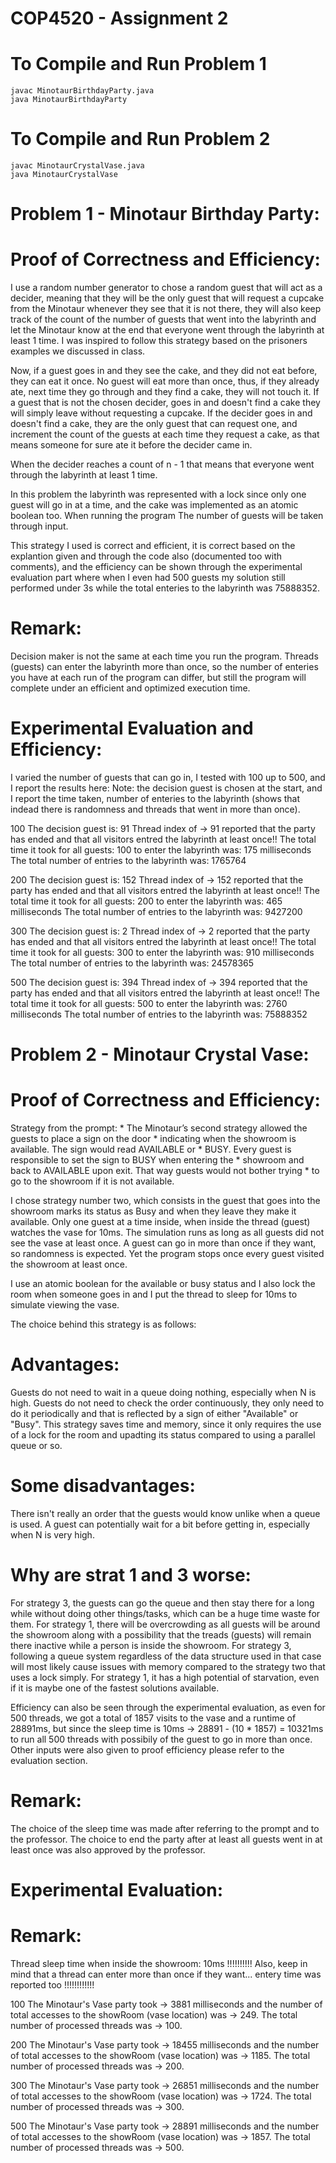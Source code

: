 # COP4520 - Assignment 2 

# To Compile and Run Problem 1 
``` 
javac MinotaurBirthdayParty.java
java MinotaurBirthdayParty 
``` 
# To Compile and Run Problem 2 
``` 
javac MinotaurCrystalVase.java
java MinotaurCrystalVase 
``` 

# Problem 1 - Minotaur Birthday Party:

# Proof of Correctness and Efficiency:

I use a random number generator to chose a random guest that will act as a decider, meaning that they will be the only guest that will 
request a cupcake from the Minotaur whenever they see that it is not there, they will also keep track of the count of the number of guests that 
went into the labyrinth and let the Minotaur know at the end that everyone went through the labyrinth at least 1 time. I was inspired to follow this strategy
based on the prisoners examples we discussed in class. 

Now, if a guest goes in and they see the cake, and they did not eat before, they can eat it once. No guest 
will eat more than once, thus, if they already ate, next time they go through and they find a cake, they will not touch it. If a guest that is not the chosen decider,
goes in and doesn't find a cake they will simply leave without requesting a cupcake. If the decider goes in and doesn't find a cake, they are the only guest that can request one, and increment the 
count of the guests at each time they request a cake, as that means someone for sure ate it before the decider came in. 

When the decider reaches a count of n - 1 that means that everyone went through the labyrinth at least 1 time. 

In this problem the labyrinth was represented with a lock since only one guest will go in at a time, and the cake was implemented as an atomic boolean too. When running the program 
The number of guests will be taken through input. 

This strategy I used is correct and efficient, it is correct based on the explantion given and through the code also (documented too with comments), and the efficiency can be shown through 
the experimental evaluation part where when I even had 500 guests my solution still performed under 3s while the total enteries to the labyrinth was 75888352. 

# Remark: 
Decision maker is not the same at each time you run the program.
Threads (guests) can enter the labyrinth more than once, so the number of enteries you have at each run of the program can differ, but still the program will complete 
under an efficient and optimized execution time. 

# Experimental Evaluation and Efficiency: 
I varied the number of guests that can go in, I tested with 100 up to 500, and I report the results here: 
Note: the decision guest is chosen at the start, and I report the time taken, number of enteries to the labyrinth (shows that indead there is randomness and threads that went in more than once).
 
100 
The decision guest is: 91
Thread index of -> 91 reported that the party has ended and that all visitors entred the labyrinth at least once!!
The total time it took for all guests: 100 to enter the labyrinth was: 175 milliseconds
The total number of entries to the labyrinth was: 1765764 
 
200 
The decision guest is: 152
Thread index of -> 152 reported that the party has ended and that all visitors entred the labyrinth at least once!!
The total time it took for all guests: 200 to enter the labyrinth was: 465 milliseconds
The total number of entries to the labyrinth was: 9427200 
 
300 
The decision guest is: 2
Thread index of -> 2 reported that the party has ended and that all visitors entred the labyrinth at least once!!
The total time it took for all guests: 300 to enter the labyrinth was: 910 milliseconds
The total number of entries to the labyrinth was: 24578365 
 
500 
The decision guest is: 394
Thread index of -> 394 reported that the party has ended and that all visitors entred the labyrinth at least once!!
The total time it took for all guests: 500 to enter the labyrinth was: 2760 milliseconds
The total number of entries to the labyrinth was: 75888352 
 

# Problem 2 - Minotaur Crystal Vase: 

# Proof of Correctness and Efficiency: 
Strategy from the prompt: 
            * The Minotaur’s second strategy allowed the guests to place a sign on the door 
            * indicating when the showroom is available. The sign would read AVAILABLE or 
            * BUSY. Every guest is responsible to set the sign to BUSY when entering the 
            * showroom and back to AVAILABLE upon exit. That way guests would not bother trying 
            * to go to the showroom if it is not available. 

I chose strategy number two, which consists in the guest that goes into the showroom marks its status as Busy and when they leave they 
make it available. Only one guest at a time inside, when inside the thread (guest) watches the vase for 10ms. The simulation runs as long as all guests 
did not see the vase at least once. A guest can go in more than once if they want, so randomness is expected. Yet the program stops once every guest visited the 
showroom at least once. 

I use an atomic boolean for the available or busy status and I also lock the room when someone goes in and I put the thread to sleep for 10ms to simulate viewing the vase.

The choice behind this strategy is as follows: 
# Advantages: 
Guests do not need to wait in a queue doing nothing, especially when N is high. 
Guests do not need to check the order continuously, they only need to do it periodically and that is reflected by a sign of either "Available" or "Busy".
This strategy saves time and memory, since it only requires the use of a lock for the room and upadting its status compared to using a parallel queue or so. 


# Some disadvantages:
There isn't really an order that the guests would know unlike when a queue is used. 
A guest can potentially wait for a bit before getting in, especially when N is very high.


# Why are strat 1 and 3 worse: 
For strategy 3, the guests can go the queue and then stay there for a long while without doing other things/tasks, which can be a huge time waste for them.
For strategy 1, there will be overcrowding as all guests will be around the showroom along with a possibility that the treads (guests) will remain there inactive 
while a person is inside the showroom. 
For strategy 3, following a queue system regardless of the data structure used in that case will most likely cause issues with memory compared to the strategy two that uses a lock simply.
For strategy 1, it has a high potential of starvation, even if it is maybe one of the fastest solutions available. 


Efficiency can also be seen through the experimental evaluation, as even for 500 threads, we got a total of 1857 visits to the vase
and a runtime of 28891ms, but since the sleep time is 10ms -> 28891 - (10 * 1857) = 10321ms to run all 500 threads with possibily of the guest to go in more than once. Other inputs were also given to proof efficiency please refer to the evaluation section. 

# Remark: 
The choice of the sleep time was made after referring to the prompt and to the professor. 
The choice to end the party after at least all guests went in at least once was also approved by the professor. 

# Experimental Evaluation: 

# Remark: 
Thread sleep time when inside the showroom: 10ms !!!!!!!!!!
Also, keep in mind that a thread can enter more than once if they want... entery time was reported too !!!!!!!!!!!!

100 
The Minotaur's Vase party took -> 3881 milliseconds and the number of total accesses to the showRoom (vase location) was -> 249.
The total number of processed threads was -> 100. 
 
200 
The Minotaur's Vase party took -> 18455 milliseconds and the number of total accesses to the showRoom (vase location) was -> 1185.
The total number of processed threads was -> 200. 
 
300 
The Minotaur's Vase party took -> 26851 milliseconds and the number of total accesses to the showRoom (vase location) was -> 1724.
The total number of processed threads was -> 300. 
 
500 
The Minotaur's Vase party took -> 28891 milliseconds and the number of total accesses to the showRoom (vase location) was -> 1857.
The total number of processed threads was -> 500. 

